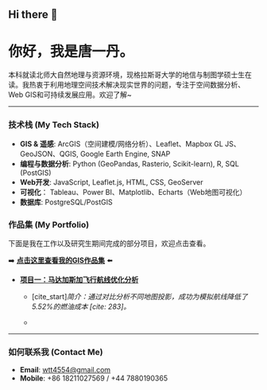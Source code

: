 ## Hi there 👋

# 你好，我是唐一丹。

本科就读北师大自然地理与资源环境，现格拉斯哥大学的地信与制图学硕士生在读。我热衷于利用地理空间技术解决现实世界的问题，专注于空间数据分析、Web GIS和可持续发展应用。欢迎了解~

---

### 技术栈 (My Tech Stack)

* **GIS & 遥感**: ArcGIS（空间建模/网络分析）、Leaflet、Mapbox GL JS、GeoJSON、QGIS, Google Earth Engine, SNAP
* **编程与数据分析**: Python (GeoPandas, Rasterio, Scikit-learn), R, SQL (PostGIS)
* **Web开发**: JavaScript, Leaflet.js, HTML, CSS, GeoServer
* **可视化**： Tableau、Power BI、Matplotlib、Echarts（Web地图可视化）
* **数据库**: PostgreSQL/PostGIS

### 作品集 (My Portfolio)

下面是我在工作以及研究生期间完成的部分项目，欢迎点击查看。

➡️ **[点击这里查看我的GIS作品集](https://github.com/yiee0298/MyPortfolio)** ⬅️

* **[项目一：马达加斯加飞行航线优化分析](https://github.com/yiee0298/MyPortfolio/tree/main/Madagascar-Flight-Route-Optimization)**
    * [cite_start]*简介：通过对比分析不同地图投影，成功为模拟航线降低了5.52%的燃油成本 [cite: 283]。*

    * 
---

### 如何联系我 (Contact Me)

* **Email**: wtt4554@gmail.com
* **Mobile**: +86 18211027569 / +44 7880190365

<!--
**yiee0298/yiee0298** is a ✨ _special_ ✨ repository because its `README.md` (this file) appears on your GitHub profile.

Here are some ideas to get you started:

- 🔭 I’m currently working on ...
- 🌱 I’m currently learning ...
- 👯 I’m looking to collaborate on ...
- 🤔 I’m looking for help with ...
- 💬 Ask me about ...
- 📫 How to reach me: ...
- 😄 Pronouns: ...
- ⚡ Fun fact: ...
-->
